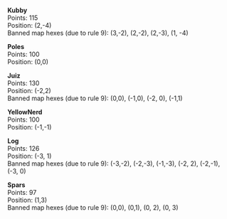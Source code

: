 **Kubby**  
Points: 115  
Position: (2,-4)  
Banned map hexes (due to rule 9): (3,-2), (2,-2), (2,-3), (1, -4)

**Poles**  
Points: 100  
Position: (0,0)

**Juiz**  
Points: 130  
Position: (-2,2)  
Banned map hexes (due to rule 9): (0,0), (-1,0), (-2, 0), (-1,1)

**YellowNerd**  
Points: 100  
Position: (-1,-1)

**Log**  
Points: 126  
Position: (-3, 1)  
Banned map hexes (due to rule 9): (-3,-2), (-2,-3), (-1,-3), (-2, 2), (-2,-1), (-3, 0)

**Spars**  
Points: 97  
Position: (1,3)  
Banned map hexes (due to rule 9): (0,0), (0,1), (0, 2), (0, 3)
